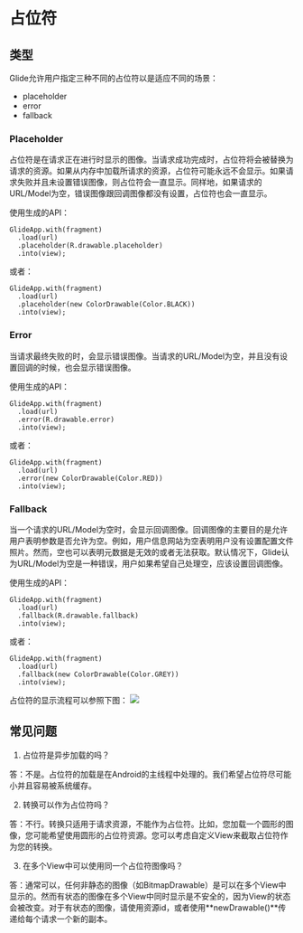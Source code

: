 # 占位符

## 类型

Glide允许用户指定三种不同的占位符以是适应不同的场景：
- placeholder
- error
- fallback

### Placeholder

占位符是在请求正在进行时显示的图像。当请求成功完成时，占位符将会被替换为请求的资源。如果从内存中加载所请求的资源，占位符可能永远不会显示。如果请求失败并且未设置错误图像，则占位符会一直显示。同样地，如果请求的URL/Model为空，错误图像跟回调图像都没有设置，占位符也会一直显示。 

使用生成的API：
```
GlideApp.with(fragment)
  .load(url)
  .placeholder(R.drawable.placeholder)
  .into(view);
```

或者：

```
GlideApp.with(fragment)
  .load(url)
  .placeholder(new ColorDrawable(Color.BLACK))
  .into(view);
```

### Error
当请求最终失败的时，会显示错误图像。当请求的URL/Model为空，并且没有设置回调的时候，也会显示错误图像。

使用生成的API：
```
GlideApp.with(fragment)
  .load(url)
  .error(R.drawable.error)
  .into(view);
```

或者：

```
GlideApp.with(fragment)
  .load(url)
  .error(new ColorDrawable(Color.RED))
  .into(view);
```

### Fallback

当一个请求的URL/Model为空时，会显示回调图像。回调图像的主要目的是允许用户表明参数是否允许为空。例如，用户信息网站为空表明用户没有设置配置文件照片。然而，空也可以表明元数据是无效的或者无法获取。默认情况下，Glide认为URL/Model为空是一种错误，用户如果希望自己处理空，应该设置回调图像。

使用生成的API：
```
GlideApp.with(fragment)
  .load(url)
  .fallback(R.drawable.fallback)
  .into(view);
```

或者：

```
GlideApp.with(fragment)
  .load(url)
  .fallback(new ColorDrawable(Color.GREY))
  .into(view);
```

占位符的显示流程可以参照下图：
![](../images/placeho)

## 常见问题
1. 占位符是异步加载的吗？

答：不是。占位符的加载是在Android的主线程中处理的。我们希望占位符尽可能小并且容易被系统缓存。

2. 转换可以作为占位符吗？

答：不行。转换只适用于请求资源，不能作为占位符。比如，您加载一个圆形的图像，您可能希望使用圆形的占位符资源。您可以考虑自定义View来截取占位符作为您的转换。

3. 在多个View中可以使用同一个占位符图像吗？

答：通常可以，任何非静态的图像（如BitmapDrawable）是可以在多个View中显示的。然而有状态的图像在多个View中同时显示是不安全的，因为View的状态会被改变。对于有状态的图像，请使用资源id，或者使用**newDrawable()**传递给每个请求一个新的副本。